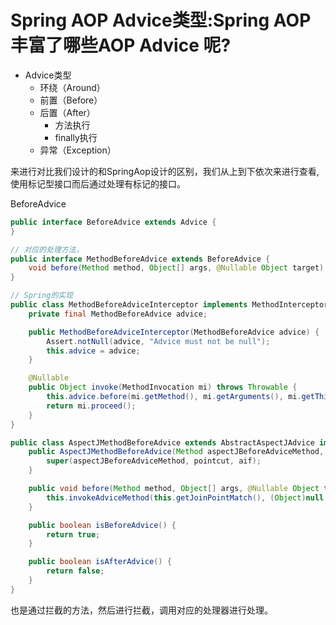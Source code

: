 # Spring AOP Advice类型:Spring AOP丰富了哪些AOP Advice 呢?

- Advice类型
  - 环绕（Around）
  - 前置（Before）
  - 后置（After）
    - 方法执行
    - finally执行
  - 异常（Exception）

来进行对比我们设计的和SpringAop设计的区别，我们从上到下依次来进行查看,使用标记型接口而后通过处理有标记的接口。

BeforeAdvice

```java
public interface BeforeAdvice extends Advice {
}

// 对应的处理方法，
public interface MethodBeforeAdvice extends BeforeAdvice {
    void before(Method method, Object[] args, @Nullable Object target) throws Throwable;
}

// Spring的实现
public class MethodBeforeAdviceInterceptor implements MethodInterceptor, BeforeAdvice, Serializable {
    private final MethodBeforeAdvice advice;

    public MethodBeforeAdviceInterceptor(MethodBeforeAdvice advice) {
        Assert.notNull(advice, "Advice must not be null");
        this.advice = advice;
    }

    @Nullable
    public Object invoke(MethodInvocation mi) throws Throwable {
        this.advice.before(mi.getMethod(), mi.getArguments(), mi.getThis());
        return mi.proceed();
    }
}

public class AspectJMethodBeforeAdvice extends AbstractAspectJAdvice implements MethodBeforeAdvice, Serializable {
    public AspectJMethodBeforeAdvice(Method aspectJBeforeAdviceMethod, AspectJExpressionPointcut pointcut, AspectInstanceFactory aif) {
        super(aspectJBeforeAdviceMethod, pointcut, aif);
    }

    public void before(Method method, Object[] args, @Nullable Object target) throws Throwable {
        this.invokeAdviceMethod(this.getJoinPointMatch(), (Object)null, (Throwable)null);
    }

    public boolean isBeforeAdvice() {
        return true;
    }

    public boolean isAfterAdvice() {
        return false;
    }
}
```

也是通过拦截的方法，然后进行拦截，调用对应的处理器进行处理。